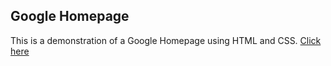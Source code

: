 ## Google Homepage

This is a demonstration of a Google Homepage using HTML and CSS.
[Click here](https://cxnzensei.github.io/google-homepage/)
